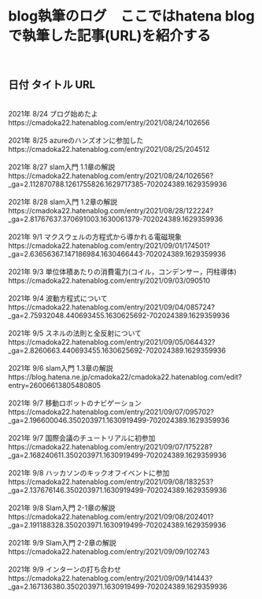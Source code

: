 # blog執筆のログ　ここではhatena blogで執筆した記事(URL)を紹介する
<br>

## 日付 タイトル URL
<br>
2021年 8/24 ブログ始めたよ https://cmadoka22.hatenablog.com/entry/2021/08/24/102656
<br><br>
2021年 8/25 azureのハンズオンに参加した https://cmadoka22.hatenablog.com/entry/2021/08/25/204512
<br><br>
2021年 8/27 slam入門 1.1章の解説 https://cmadoka22.hatenablog.com/entry/2021/08/24/102656?_ga=2.112870788.1261755826.1629717385-702024389.1629359936
<br><br>
2021年 8/28 slam入門 1.2章の解説 https://cmadoka22.hatenablog.com/entry/2021/08/28/122224?_ga=2.81767637.370691003.1630061379-702024389.1629359936
<br><br>
2021年 9/1 マクスウェルの方程式から導かれる電磁現象 https://cmadoka22.hatenablog.com/entry/2021/09/01/174501?_ga=2.63656367.147186984.1630466443-702024389.1629359936
<br><br>
2021年 9/3 単位体積あたりの消費電力(コイル，コンデンサー，円柱導体) https://cmadoka22.hatenablog.com/entry/2021/09/03/090510
<br><br>
2021年 9/4 波動方程式について https://cmadoka22.hatenablog.com/entry/2021/09/04/085724?_ga=2.75932048.440693455.1630625692-702024389.1629359936
<br><br>
2021年 9/5 スネルの法則と全反射について https://cmadoka22.hatenablog.com/entry/2021/09/05/064432?_ga=2.8260663.440693455.1630625692-702024389.1629359936
<br><br>
2021年 9/6 slam入門 1.3章の解説 https://blog.hatena.ne.jp/cmadoka22/cmadoka22.hatenablog.com/edit?entry=26006613805480805
<br><br>
2021年 9/7 移動ロボットのナビゲーション https://cmadoka22.hatenablog.com/entry/2021/09/07/095702?_ga=2.196600046.350203971.1630919499-702024389.1629359936
<br><br>
2021年 9/7 国際会議のチュートリアルに初参加 https://cmadoka22.hatenablog.com/entry/2021/09/07/175228?_ga=2.168240611.350203971.1630919499-702024389.1629359936
<br><br>
2021年 9/8 ハッカソンのキックオフイベントに参加 https://cmadoka22.hatenablog.com/entry/2021/09/08/183253?_ga=2.137676146.350203971.1630919499-702024389.1629359936
<br><br>
2021年 9/8 Slam入門 2-1章の解説 https://cmadoka22.hatenablog.com/entry/2021/09/08/202401?_ga=2.191188328.350203971.1630919499-702024389.1629359936
<br><br>
2021年 9/9 Slam入門 2-2章の解説 https://cmadoka22.hatenablog.com/entry/2021/09/09/102743
<br><br>
2021年 9/9 インターンの打ち合わせ　https://cmadoka22.hatenablog.com/entry/2021/09/09/141443?_ga=2.167136380.350203971.1630919499-702024389.1629359936
